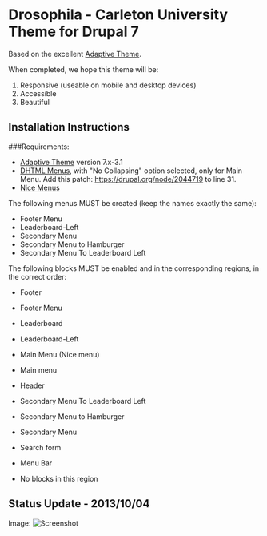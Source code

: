 # Drosophila - Carleton University Theme for Drupal 7

Based on the excellent [Adaptive Theme](https://drupal.org/project/adaptivetheme).

When completed, we hope this theme will be:

1. Responsive (useable on mobile and desktop devices)
2. Accessible
3. Beautiful 

## Installation Instructions

###Requirements:

* [Adaptive Theme](https://drupal.org/project/adaptivetheme) version 7.x-3.1
* [DHTML Menus](https://drupal.org/project/dhtml_menu), with "No Collapsing" option selected, only for Main Menu. Add this patch: https://drupal.org/node/2044719 to line 31.
* [Nice Menus](https://drupal.org/project/nice_menus)

The following menus MUST be created (keep the names exactly the same): 

- Footer Menu
- Leaderboard-Left
- Secondary Menu
- Secondary Menu to Hamburger
- Secondary Menu To Leaderboard Left

The following blocks MUST be enabled and in the corresponding regions, in the correct order: 

- Footer
 - Footer Menu 

- Leaderboard 
 - Leaderboard-Left    
 - Main Menu (Nice menu)
 - Main menu   

- Header
 - Secondary Menu To Leaderboard Left  
 - Secondary Menu to Hamburger 
 - Secondary Menu   
 - Search form 

- Menu Bar
 - No blocks in this region

## Status Update - 2013/10/04

Image: ![Screenshot](http://i.imgur.com/PDJ9ddK.png?1)
